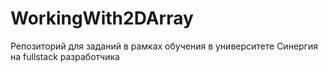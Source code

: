 # WorkingWith2DArray
Репозиторий для заданий в рамках обучения в университете Синергия на fullstack разработчика
